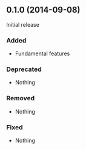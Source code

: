 ## 0.1.0 (2014-09-08)

Initial release

### Added

- Fundamental features

### Deprecated

- Nothing

### Removed

- Nothing

### Fixed

- Nothing


